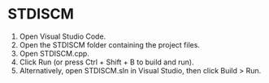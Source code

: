 # STDISCM

1. Open Visual Studio Code.
2. Open the STDISCM folder containing the project files.
3. Open STDISCM.cpp.
4. Click Run (or press Ctrl + Shift + B to build and run).
5. Alternatively, open STDISCM.sln in Visual Studio, then click Build > Run.
